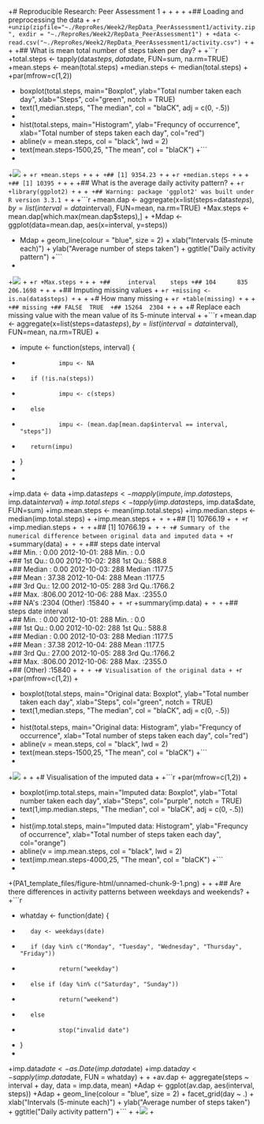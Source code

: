
 +# Reproducible Research: Peer Assessment 1
 +
 +
 +
 +
 +## Loading and preprocessing the data
 +
 +```r
 +unzip(zipfile="~./ReproRes/Week2/RepData_PeerAssessment1/activity.zip", exdir = "~./ReproRes/Week2/RepData_PeerAssessment1")
 +
 +data <- read.csv("~./ReproRes/Week2/RepData_PeerAssessment1/activity.csv")
 +```
 +
 +
 +## What is mean total number of steps taken per day?
 +
 +```r
 +total.steps <- tapply(data$steps, data$date, FUN=sum, na.rm=TRUE)
 +mean.steps <- mean(total.steps)
 +median.steps <- median(total.steps)
 +
 +par(mfrow=c(1,2))
 +  boxplot(total.steps, main="Boxplot", ylab="Total number taken each day", xlab="Steps", col="green", notch = TRUE)
 +  text(1,median.steps, "The median", col = "blaCK", adj = c(0, -.5))
 +
 +    hist(total.steps, main="Histogram", ylab="Frequncy of occurrence", xlab="Total number of steps taken each day", col="red")
 +  abline(v = mean.steps, col = "black", lwd = 2)
 +  text(mean.steps-1500,25, "The mean", col = "blaCK")
 +```
 +
 +![](PA1_template_files/figure-html/unnamed-chunk-2-1.png)<!-- -->
 +
 +```r
 +mean.steps
 +```
 +
 +```
 +## [1] 9354.23
 +```
 +
 +```r
 +median.steps
 +```
 +
 +```
 +## [1] 10395
 +```
 +
 +
 +## What is the average daily activity pattern?
 +
 +```r
 +library(ggplot2)
 +```
 +
 +```
 +## Warning: package 'ggplot2' was built under R version 3.3.1
 +```
 +
 +```r
 +mean.dap <- aggregate(x=list(steps=data$steps), by=list(interval=data$interval), FUN=mean, na.rm=TRUE)
 +Max.steps <- mean.dap[which.max(mean.dap$steps),]
 +
 +Mdap <- ggplot(data=mean.dap, aes(x=interval, y=steps))
 +  Mdap +  geom_line(colour = "blue", size = 2) + xlab("Intervals (5-minute each)") + ylab("Average number of steps taken") + ggtitle("Daily activity pattern")
 +```
 +
 +![](PA1_template_files/figure-html/unnamed-chunk-3-1.png)<!-- -->
 +
 +```r
 +Max.steps
 +```
 +
 +```
 +##     interval    steps
 +## 104      835 206.1698
 +```
 +
 +
 +## Imputing missing values
  +
 +```r
 +missing <- is.na(data$steps)
 +```
 +
 +
 +# How many missing
 +
 +```r
 +table(missing)
 +```
 +
 +```
 +## missing
 +## FALSE  TRUE 
 +## 15264  2304
 +```
 +
 +
 +# Replace each missing value with the mean value of its 5-minute interval 
 +
 +```r
 +mean.dap <- aggregate(x=list(steps=data$steps), by=list(interval=data$interval), FUN=mean, na.rm=TRUE)
 +
 +  impute <- function(steps, interval) {
 +                impu <- NA
 +        if (!is.na(steps))
 +                impu <- c(steps)
 +        else
 +                impu <- (mean.dap[mean.dap$interval == interval, "steps"])
 +        return(impu)
 +  }
 +
 +
 +imp.data <- data
 +imp.data$steps <- mapply(impute, imp.data$steps, imp.data$interval)
 +imp.total.steps <- tapply(imp.data$steps, imp.data$date, FUN=sum)
 +imp.mean.steps <- mean(imp.total.steps)
 +imp.median.steps <- median(imp.total.steps)
 +
 +imp.mean.steps
 +```
 +
 +```
 +## [1] 10766.19
 +```
 +
 +```r
 +imp.median.steps
 +```
 +
 +```
 +## [1] 10766.19
 +```
 +
 +
 +# Summary of the numerical difference between original data and imputed data
 +
 +```r
 +summary(data)
 +```
 +
 +```
 +##      steps                date          interval     
 +##  Min.   :  0.00   2012-10-01:  288   Min.   :   0.0  
 +##  1st Qu.:  0.00   2012-10-02:  288   1st Qu.: 588.8  
 +##  Median :  0.00   2012-10-03:  288   Median :1177.5  
 +##  Mean   : 37.38   2012-10-04:  288   Mean   :1177.5  
 +##  3rd Qu.: 12.00   2012-10-05:  288   3rd Qu.:1766.2  
 +##  Max.   :806.00   2012-10-06:  288   Max.   :2355.0  
 +##  NA's   :2304     (Other)   :15840
 +```
 +
 +```r
 +summary(imp.data)
 +```
 +
 +```
 +##      steps                date          interval     
 +##  Min.   :  0.00   2012-10-01:  288   Min.   :   0.0  
 +##  1st Qu.:  0.00   2012-10-02:  288   1st Qu.: 588.8  
 +##  Median :  0.00   2012-10-03:  288   Median :1177.5  
 +##  Mean   : 37.38   2012-10-04:  288   Mean   :1177.5  
 +##  3rd Qu.: 27.00   2012-10-05:  288   3rd Qu.:1766.2  
 +##  Max.   :806.00   2012-10-06:  288   Max.   :2355.0  
 +##                   (Other)   :15840
 +```
 +
 +
 +# Visualisation of the original data
 +
 +```r
 +par(mfrow=c(1,2))
 +
 +  boxplot(total.steps, main="Original data: Boxplot", ylab="Total number taken each day", xlab="Steps", col="green", notch = TRUE)
 +  text(1,median.steps, "The median", col = "blaCK", adj = c(0, -.5))
 +
 +  hist(total.steps, main="Original data: Histogram", ylab="Frequncy of occurrence", xlab="Total number of steps taken each day", col="red")
 +  abline(v = mean.steps, col = "black", lwd = 2)
 +  text(mean.steps-1500,25, "The mean", col = "blaCK")
 +```
 +
 +![](PA1_template_files/figure-html/unnamed-chunk-8-1.png)<!-- -->
 +
 +
 +# Visualisation of the imputed data
 +
 +```r
 +par(mfrow=c(1,2))
 +
 +  boxplot(imp.total.steps, main="Imputed data: Boxplot", ylab="Total number taken each day", xlab="Steps", col="purple", notch = TRUE)
 +  text(1,imp.median.steps, "The median", col = "blaCK", adj = c(0, -.5))
 +
 +  hist(imp.total.steps, main="Imputed data: Histogram", ylab="Frequncy of occurrence", xlab="Total number of steps taken each day", col="orange")
 +  abline(v = imp.mean.steps, col = "black", lwd = 2)
 +  text(imp.mean.steps-4000,25, "The mean", col = "blaCK")
 +```
 +
 +(PA1_template_files/figure-html/unnamed-chunk-9-1.png)<!-- -->
 +
 +
 +## Are there differences in activity patterns between weekdays and weekends?
 +
 +```r
 +  whatday <- function(date) {
 +        day <- weekdays(date)
 +        if (day %in% c("Monday", "Tuesday", "Wednesday", "Thursday", "Friday"))
 +                return("weekday")
 +        else if (day %in% c("Saturday", "Sunday"))
 +                return("weekend")
 +        else
 +                stop("invalid date")
 +  }
 +
 +imp.data$date <- as.Date(imp.data$date)
 +imp.data$day <- sapply(imp.data$date, FUN = whatday)
 +
 +
 +av.dap <- aggregate(steps ~ interval + day, data = imp.data, mean)
 +Adap <- ggplot(av.dap, aes(interval, steps)) 
 +Adap + geom_line(colour = "blue", size = 2) + facet_grid(day ~ .) + xlab("Intervals (5-minute each)") + ylab("Average number of steps taken") + ggtitle("Daily activity pattern")
 +```
 +
 +![](PA1_template_files/figure-html/unnamed-chunk-10-1.png)<!-- -->
 +
